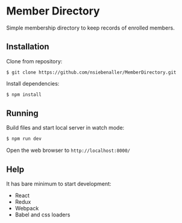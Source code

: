 # Member Directory
Simple membership directory to keep records of enrolled members.


## Installation
Clone from repository:
```
$ git clone https://github.com/nsiebenaller/MemberDirectory.git
```
Install dependencies:
```js
$ npm install 
```

## Running
Build files and start local server in watch mode:
```js
$ npm run dev
```
Open the web browser to `http://localhost:8000/` 

## Help

It has bare minimum to start development:
* React
* Redux
* Webpack
* Babel and css loaders
